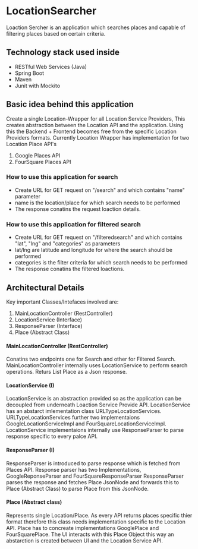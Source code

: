 # LocationSearcher
Loaction Sercher is an application which searches places and capable of filtering places based on certain criteria.

## Technology stack used inside
- RESTful Web Services (Java)
- Spring Boot
- Maven
- Junit with Mockito

## Basic idea behind this application
Create a single Location-Wrapper for all Location Service Providers, This creates abstraction between the Location API and the application. 
Using this the Backend + Frontend becomes free from the specific Location Providers formats.
Currently Location Wrapper has implementation for two Location Place API's
1. Google Places API
2. FourSquare Places API

### How to use this application for search
- Create URL for GET request on "/search" and which contains "name" parameter 
- name is the location/place for which search needs to be performed
- The response conatins the request loaction details.

### How to use this application for filtered search
- Create URL for GET request on "/filteredsearch" and which contains "lat", "lng" and "categories" as parameters 
- lat/lng are latitude and longitude for where the search should be performed
- categories is the filter criteria for which search needs to be performed
- The response conatins the filtered loactions.

## Architectural Details
Key important Classes/Intefaces involved are:
1. MainLocationController (RestController)
2. LocationService (Interface)
3. ResponseParser (Interface)
4. Place (Abstract Class)

#### MainLocationController (RestController)
Conatins two endpoints one for Search and other for Filtered Search.
MainLocationController internally uses LocationService to perform search operations.
Returs List Place as a Json response.

#### LocationService (I)
LocationService is an abstraction provided so as the application can be decoupled from underneath Loaction Service Provide API.
LocationService has an abstarct imlementation class URLTypeLocationServices.
URLTypeLocationServices further two implementaions GoogleLocationServiceImpl and FourSquareLocationServiceImpl.
LocationService implementaions internally use ResponseParser to parse response specific to every palce API.

#### ResponseParser (I)
ResponseParser is introduced to parse response which is fetched from Places API.
Response parser has two Implementations, GoogleReponseParser and FourSquareResponseParser
ResponseParser parses the response and fetches Place JsonNode and forwards this to Place (Abstract Class) to parse Place from this JsonNode.

#### Place (Abstract class)
Represents single Location/Place.
As every API returns places specific thier format therefore this class needs implementation specific to the Location API.
Place has to concreate implementations GooglePlace and FourSquarePlace.
The UI interacts with this Place Object this way an abstarction is created between UI and the Location Service API. 

